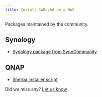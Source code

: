 ```yaml
---
title: Install SABnzbd on a NAS
---
```


Packages maintained by the community.

## Synology

* [Synology package from SynoCommunity](http://www.synocommunity.com/packages)

## QNAP

* [Sherpa installer script](https://forum.qnap.com/viewtopic.php?f=320&t=132373)

Did we miss any? [Let us know](https://github.com/sabnzbd/sabnzbd.github.io/issues/new?title=Improve%3A+Install+SABnzbd+on+a+NAS&body=%23%23+URL%3A+%2Fwiki%2Finstallation%2Finstall-nas.html%0A%0AImprovement:%0A)